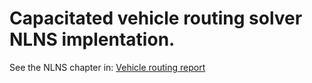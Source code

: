 # Capacitated vehicle routing solver NLNS implentation.

See the NLNS chapter in:
[Vehicle routing report](https://docs.google.com/document/d/172bEKj18HJGSTb6UDWFOqVxraNwh_DuzrUOypD98U6o/edit?usp=sharing)
